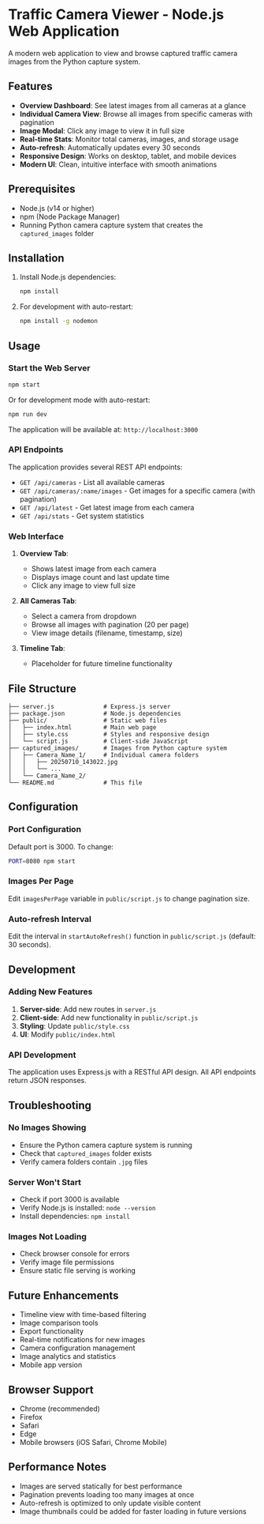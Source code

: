 # Traffic Camera Viewer - Node.js Web Application

A modern web application to view and browse captured traffic camera images from the Python capture system.

## Features

- **Overview Dashboard**: See latest images from all cameras at a glance
- **Individual Camera View**: Browse all images from specific cameras with pagination
- **Image Modal**: Click any image to view it in full size
- **Real-time Stats**: Monitor total cameras, images, and storage usage
- **Auto-refresh**: Automatically updates every 30 seconds
- **Responsive Design**: Works on desktop, tablet, and mobile devices
- **Modern UI**: Clean, intuitive interface with smooth animations

## Prerequisites

- Node.js (v14 or higher)
- npm (Node Package Manager)
- Running Python camera capture system that creates the `captured_images` folder

## Installation

1. Install Node.js dependencies:
   ```bash
   npm install
   ```

2. For development with auto-restart:
   ```bash
   npm install -g nodemon
   ```

## Usage

### Start the Web Server

```bash
npm start
```

Or for development mode with auto-restart:
```bash
npm run dev
```

The application will be available at: `http://localhost:3000`

### API Endpoints

The application provides several REST API endpoints:

- `GET /api/cameras` - List all available cameras
- `GET /api/cameras/:name/images` - Get images for a specific camera (with pagination)
- `GET /api/latest` - Get latest image from each camera
- `GET /api/stats` - Get system statistics

### Web Interface

1. **Overview Tab**: 
   - Shows latest image from each camera
   - Displays image count and last update time
   - Click any image to view full size

2. **All Cameras Tab**:
   - Select a camera from dropdown
   - Browse all images with pagination (20 per page)
   - View image details (filename, timestamp, size)

3. **Timeline Tab**:
   - Placeholder for future timeline functionality

## File Structure

```
├── server.js              # Express.js server
├── package.json           # Node.js dependencies
├── public/                # Static web files
│   ├── index.html         # Main web page
│   ├── style.css          # Styles and responsive design
│   └── script.js          # Client-side JavaScript
├── captured_images/       # Images from Python capture system
│   ├── Camera_Name_1/     # Individual camera folders
│   │   ├── 20250710_143022.jpg
│   │   └── ...
│   └── Camera_Name_2/
└── README.md              # This file
```

## Configuration

### Port Configuration
Default port is 3000. To change:
```bash
PORT=8080 npm start
```

### Images Per Page
Edit `imagesPerPage` variable in `public/script.js` to change pagination size.

### Auto-refresh Interval
Edit the interval in `startAutoRefresh()` function in `public/script.js` (default: 30 seconds).

## Development

### Adding New Features

1. **Server-side**: Add new routes in `server.js`
2. **Client-side**: Add new functionality in `public/script.js`
3. **Styling**: Update `public/style.css`
4. **UI**: Modify `public/index.html`

### API Development
The application uses Express.js with a RESTful API design. All API endpoints return JSON responses.

## Troubleshooting

### No Images Showing
- Ensure the Python camera capture system is running
- Check that `captured_images` folder exists
- Verify camera folders contain `.jpg` files

### Server Won't Start
- Check if port 3000 is available
- Verify Node.js is installed: `node --version`
- Install dependencies: `npm install`

### Images Not Loading
- Check browser console for errors
- Verify image file permissions
- Ensure static file serving is working

## Future Enhancements

- Timeline view with time-based filtering
- Image comparison tools
- Export functionality
- Real-time notifications for new images
- Camera configuration management
- Image analytics and statistics
- Mobile app version

## Browser Support

- Chrome (recommended)
- Firefox
- Safari
- Edge
- Mobile browsers (iOS Safari, Chrome Mobile)

## Performance Notes

- Images are served statically for best performance
- Pagination prevents loading too many images at once
- Auto-refresh is optimized to only update visible content
- Image thumbnails could be added for faster loading in future versions
